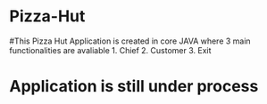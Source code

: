 # Pizza-Hut
#This Pizza Hut Application is created in core JAVA where 3 main functionalities are avaliable 1. Chief 2. Customer 3. Exit
# Application is still under process
